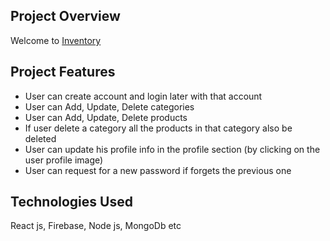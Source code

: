 ## Project Overview

Welcome to [Inventory](https://inventory-management-53899.web.app/)

## Project Features

- User can create account and login later with that account
- User can Add, Update, Delete categories
- User can Add, Update, Delete products
- If user delete a category all the products in that category also be deleted
- User can update his profile info in the profile section (by clicking on the user profile image)
- User can request for a new password if forgets the previous one

## Technologies Used

React js, Firebase, Node js, MongoDb etc
